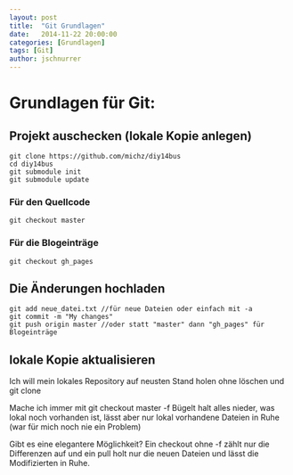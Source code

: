 ```yaml
---
layout: post
title:  "Git Grundlagen"
date:   2014-11-22 20:00:00
categories: [Grundlagen]
tags: [Git]
author: jschnurrer
---
```


# Grundlagen für Git:

## Projekt auschecken (lokale Kopie anlegen)
    git clone https://github.com/michz/diy14bus
    cd diy14bus
    git submodule init
    git submodule update

### Für den Quellcode
    git checkout master

### Für die Blogeinträge
    git checkout gh_pages

## Die Änderungen hochladen

    git add neue_datei.txt //für neue Dateien oder einfach mit -a
    git commit -m "My changes" 
    git push origin master //oder statt "master" dann "gh_pages" für Blogeinträge

## lokale Kopie aktualisieren
Ich will mein lokales Repository auf neusten Stand holen ohne löschen und git clone

Mache ich immer mit
    git checkout master -f
Bügelt halt alles nieder, was lokal noch vorhanden ist, lässt aber nur lokal vorhandene Dateien in Ruhe (war für mich noch nie ein Problem)

Gibt es eine elegantere Möglichkeit? Ein checkout ohne -f zählt nur die Differenzen auf und ein pull holt nur die neuen Dateien und lässt die Modifizierten in Ruhe.



